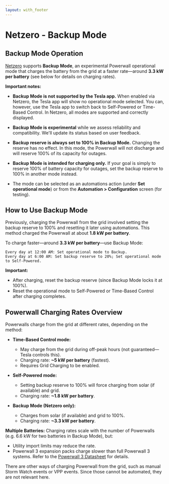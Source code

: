 ```yaml
---
layout: with_footer
---
```


# Netzero - Backup Mode

## Backup Mode Operation

[Netzero](https://www.netzero.energy) supports **Backup Mode**, an experimental Powerwall operational
mode that charges the battery from the grid at a faster rate—around **3.3 kW per battery** (see below for
details on charging rates).

**Important notes:**

* **Backup Mode is not supported by the Tesla app.** When enabled via Netzero, the Tesla app will
show no operational mode selected. You can, however, use the Tesla app to switch back to
Self-Powered or Time-Based Control. In Netzero, all modes are supported and correctly displayed.

* **Backup Mode is experimental** while we assess reliability and compatibility. We'll update its
status based on user feedback.

* **Backup reserve is always set to 100% in Backup Mode.** Changing the reserve has no effect. In
this mode, the Powerwall will not discharge and will reserve 100% of its capacity for outages.

* **Backup Mode is intended for charging only.** If your goal is simply to reserve 100% of battery
capacity for outages, set the backup reserve to 100% in another mode instead.

* The mode can be selected as an automations action (under **Set operational mode**) or from the
  **Automation > Configuration** screen (for testing).

## How to Use Backup Mode

Previously, charging the Powerwall from the grid involved setting the backup reserve to 100% and
resetting it later using automations. This method charged the Powerwall at about **1.8 kW per battery**.

To charge faster—around **3.3 kW per battery**—use Backup Mode:

```
Every day at 12:00 AM: Set operational mode to Backup.
Every day at 6:00 AM: Set backup reserve to 20%; Set operational mode to Self-Powered.
```

**Important:**

* After charging, reset the backup reserve (since Backup Mode locks it at 100%).
* Reset the operational mode to Self-Powered or Time-Based Control after charging completes.

## Powerwall Charging Rates Overview

Powerwalls charge from the grid at different rates, depending on the method:

* **Time-Based Control mode:**

  * May charge from the grid during off-peak hours (not guaranteed—Tesla controls this).
  * Charging rate: **\~5 kW per battery** (fastest).
  * Requires Grid Charging to be enabled.

* **Self-Powered mode:**

  * Setting backup reserve to 100% will force charging from solar (if available) and grid.
  * Charging rate: **\~1.8 kW per battery**.

* **Backup Mode (Netzero only):**

  * Charges from solar (if available) and grid to 100%.
  * Charging rate: **\~3.3 kW per battery**.

**Multiple Batteries:**
Charging rates scale with the number of Powerwalls (e.g. 6.6 kW for two batteries in Backup Mode), but:

* Utility import limits may reduce the rate.
* Powerwall 3 expansion packs charge slower than full Powerwall 3 systems. Refer to the
  [Powerwall 3 Datasheet](https://energylibrary.tesla.com/docs/Public/EnergyStorage/Powerwall/3/Datasheet/en-us/Powerwall-3-Datasheet.pdf) for details.

There are other ways of charging Powerwall from the grid, such as manual Storm Watch events or
VPP events. Since those cannot be automated, they are not relevant here.
